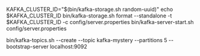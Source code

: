 KAFKA_CLUSTER_ID="$(bin/kafka-storage.sh random-uuid)"
echo $KAFKA_CLUSTER_ID
bin/kafka-storage.sh format --standalone -t $KAFKA_CLUSTER_ID -c config/server.properties
bin/kafka-server-start.sh config/server.properties

bin/kafka-topics.sh --create  --topic kafka-mystery --partitions 5 --bootstrap-server localhost:9092
